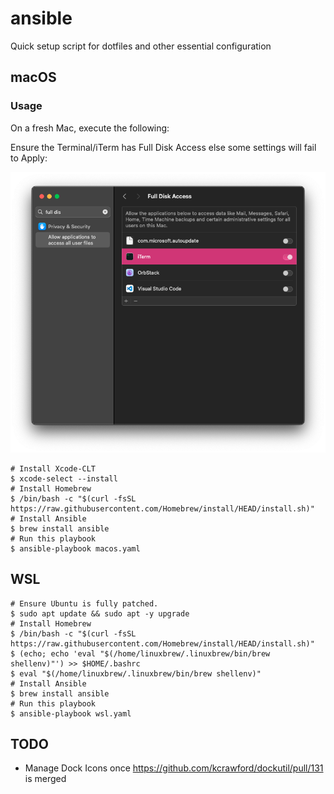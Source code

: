 # ansible

Quick setup script for dotfiles and other essential configuration

## macOS

### Usage

On a fresh Mac, execute the following:

Ensure the Terminal/iTerm has Full Disk Access else some settings will fail to Apply:

![Full Disk Access](img/full_disk_access.png)

```shell
# Install Xcode-CLT
$ xcode-select --install
# Install Homebrew
$ /bin/bash -c "$(curl -fsSL https://raw.githubusercontent.com/Homebrew/install/HEAD/install.sh)"
# Install Ansible
$ brew install ansible
# Run this playbook
$ ansible-playbook macos.yaml
```

## WSL

```shell
# Ensure Ubuntu is fully patched.
$ sudo apt update && sudo apt -y upgrade
# Install Homebrew
$ /bin/bash -c "$(curl -fsSL https://raw.githubusercontent.com/Homebrew/install/HEAD/install.sh)"
$ (echo; echo 'eval "$(/home/linuxbrew/.linuxbrew/bin/brew shellenv)"') >> $HOME/.bashrc
$ eval "$(/home/linuxbrew/.linuxbrew/bin/brew shellenv)"
# Install Ansible
$ brew install ansible
# Run this playbook
$ ansible-playbook wsl.yaml
```

## TODO

- Manage Dock Icons once https://github.com/kcrawford/dockutil/pull/131 is merged
